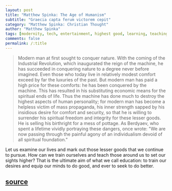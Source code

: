 ```yaml
---
layout: post
title: "Matthew Spinka: The Age of Humanism"
subtitle: "Graecia capta ferum victorem cepit"
category: "Matthew Spinka: Christian Thought"
author: "Matthew Spinka"
tags: [modernity, tech, entertainment, highest good, learning, teaching, education]
comments: false
permalink: /:title
---
```


> Modern man at first sought to conquer nature. With the coming of the Industrial Revolution, which inaugurated the reign of the machine, he has succeeded in conquering nature to a degree never before imagined. Even those who today live in relatively modest comfort exceed by far the luxuries of the past. But modern man has paid a high price for these comforts: he has been conquered by the machine. This has resulted in his substituting economic means for the spiritual ends of life. Thus the machine has done much to destroy the highest aspects of human personality; for modern man has become a helpless victim of mass propaganda, his inner strength sapped by his insidious desire for comfort and security, so that he is willing to surrender his spiritual freedom and integrity for these lesser goods. He is selling his birthright for a mess of pottage. As Berdyaev, who spent a lifetime vividly portraying these dangers, once wrote: "We are now passing through the painful agony of an individualism devoid of all spiritual foundation."

Let us examine our lives and mark out those lesser goods that we continue to pursue. How can we train ourselves and teach those around us to set our sights higher? That is the ultimate aim of what we call education: to train our desires and equip our minds to do good, and ever to seek to do better.

<h2 class="post-source"><a href="https://archive.org/stream/christianthought00spin#page/13"><i class="fas fa-book" aria-hidden="true"></i> source</a></h2>
